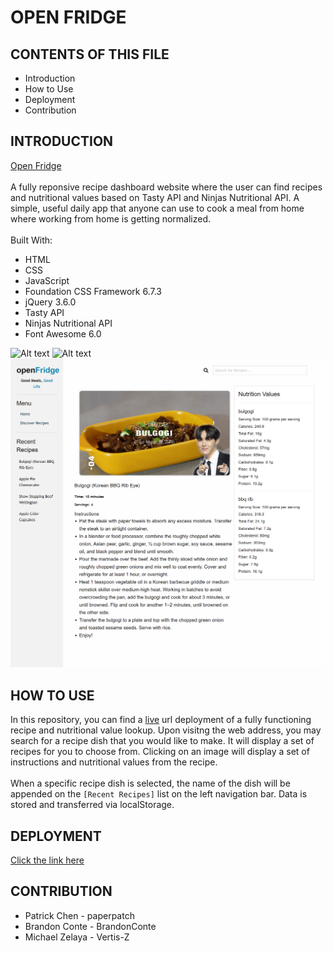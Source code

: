 # OPEN FRIDGE

## CONTENTS OF THIS FILE

* Introduction
* How to Use
* Deployment
* Contribution

## INTRODUCTION

[Open Fridge](https://paperpatch.github.io/open_fridge/)
<br/>
<br/>
A fully reponsive recipe dashboard website where the user can find recipes and nutritional values based on Tasty API and Ninjas Nutritional API. A simple, useful daily app that anyone can use to cook a meal from home where working from home is getting normalized.
<br/>
<br/>
Built With:

- HTML
- CSS
- JavaScript
- Foundation CSS Framework 6.7.3
- jQuery 3.6.0
- Tasty API
- Ninjas Nutritional API
- Font Awesome 6.0

![Alt text](./assets/images/screenshot-index.png "index webpage") 
![Alt text](./assets/images/screenshot-discover.png "discover recipe webpage") 
![Alt text](./assets/images/screenshot-detail.png "detail webpage") 

## HOW TO USE

In this repository, you can find a [live](https://paperpatch.github.io/open_fridge/) url deployment of a fully functioning recipe and nutritional value lookup. Upon visitng the web address, you may search for a recipe dish that you would like to make. It will display a set of recipes for you to choose from. Clicking on an image will display a set of instructions and nutritional values from the recipe.
<br/>
<br/>
When a specific recipe dish is selected, the name of the dish will be appended on the `[Recent Recipes]` list on the left navigation bar. Data is stored and transferred via localStorage.

## DEPLOYMENT

[Click the link here](https://paperpatch.github.io/open_fridge/)

## CONTRIBUTION

- Patrick Chen - paperpatch
- Brandon Conte - BrandonConte
- Michael Zelaya - Vertis-Z